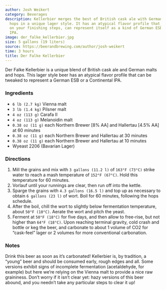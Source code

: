 ```yaml
---
author: Josh Weikert
category: Beverages
description: Kellerbier merges the best of British cask ale with German malts and
  hops in a unique lager style. It has an atypical flavor profile that, depending
  on your finishing steps, can represent itself as a kind of German ESB or a Continental
  IPA.
image: der_falke_kellerbier.jpg
size: 5 gallons (19 liters)
source: https://beerandbrewing.com/author/josh-weikert
time: 3 hours
title: Der Falke Kellerbier
---
```

Der Falke Kellerbier is a unique blend of British cask ale and German malts and hops. This lager style beer has an atypical flavor profile that can be tweaked to represent a German ESB or a Continental IPA.

### Ingredients

* `6 lb (2.7 kg)` Vienna malt
* `3 lb (1.4 kg)` Pilsner malt
* `4 oz (113 g)` Carafa II
* `4 oz (113 g)` Melanoidin malt
* `0.38 oz (11 g)` each Northern Brewer [8% AA] and Hallertau [4.5% AA] at 60 minutes
* `0.38 oz (11 g)` each Northern Brewer and Hallertau at 30 minutes
* `0.38 oz (11 g)` each Northern Brewer and Hallertau at 10 minutes
* Wyeast 2206 (Bavarian Lager)

### Directions

1. Mill the grains and mix with `3 gallons (11.2 l)` of `163°F (73°C)` strike water to reach a mash temperature of `152°F (67°C)`. Hold this temperature for 60 minutes.
2. Vorlauf until your runnings are clear, then run off into the kettle.
3. Sparge the grains with `4.3 gallons (16.5 l)` and top up as necessary to obtain `6 gallons (23 l)` of wort. Boil for 60 minutes, following the hops schedule.
4. After the boil, chill the wort to slightly below fermentation temperature, about `50°F (10°C)`. Aerate the wort and pitch the yeast.
5. Ferment at `50°F (18°C)` for five days, and then allow to free-rise, but not higher than `64°F (18°C)`. Upon reaching terminal gravity, cold crash and bottle or keg the beer, and carbonate to about 1 volume of CO2 for “cask-feel” lager or 2 volumes for more conventional carbonation.

### Notes

Drink this beer as soon as it’s carbonated! Kellerbier is, by tradition, a “young” beer and should be consumed early, rough edges and all. Some versions exhibit signs of incomplete fermentation (acetaldehyde, for example) but here we’re relying on the Vienna malt to provide a nice raw graininess. Don’t worry if it isn’t clear yet: hazy versions of this beer abound, and you needn’t take any particular steps to clear it up!